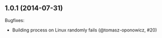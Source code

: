 ## 1.0.1 (2014-07-31)

Bugfixes:

  - Building process on Linux randomly fails  (@tomasz-oponowicz, #20)
